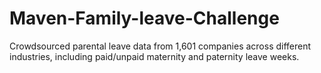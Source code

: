 # Maven-Family-leave-Challenge
Crowdsourced parental leave data from 1,601 companies across different industries, including paid/unpaid maternity and paternity leave weeks.
